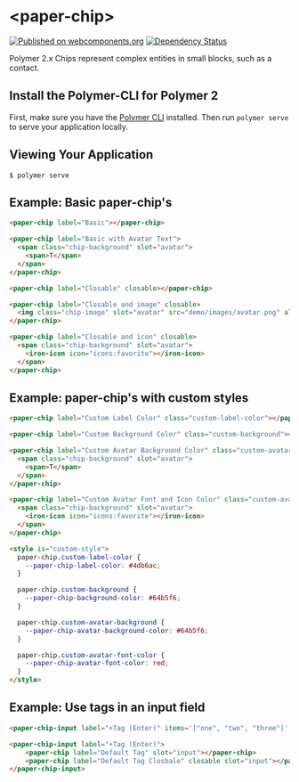 # \<paper-chip\>

[![Published on webcomponents.org](https://img.shields.io/badge/webcomponents.org-published-blue.svg?style=flat-square)](https://www.webcomponents.org/element/ThomasCybulski/paper-chip) [![Dependency Status](https://gemnasium.com/badges/github.com/ThomasCybulski/paper-chip.svg)](https://gemnasium.com/github.com/ThomasCybulski/paper-chip)

Polymer 2.x Chips represent complex entities in small blocks, such as a contact.

## Install the Polymer-CLI for Polymer 2

First, make sure you have the [Polymer CLI](https://www.npmjs.com/package/polymer-cli) installed. Then run `polymer serve` to serve your application locally.

## Viewing Your Application

```
$ polymer serve
```

## Example: Basic paper-chip's

<!---
```
<custom-element-demo>
  <template>
    <script src="../webcomponentsjs/webcomponents-lite.js"></script>
    <script src="../polymer/polymer.js"></script>
    
    <link rel="import" href="paper-chip.html">
    <next-code-block></next-code-block>
  </template>
</custom-element-demo>
```
-->
```html
<paper-chip label="Basic"></paper-chip>

<paper-chip label="Basic with Avatar Text">
  <span class="chip-background" slot="avatar">
    <span>T</span>
  </span>
</paper-chip>

<paper-chip label="Closable" closable></paper-chip>

<paper-chip label="Closable and image" closable>
  <img class="chip-image" slot="avatar" src="demo/images/avatar.png" alt="Contact Person">
</paper-chip>

<paper-chip label="Closable and icon" closable>
  <span class="chip-background" slot="avatar">
    <iron-icon icon="icons:favorite"></iron-icon>
  </span>
</paper-chip>
```

## Example: paper-chip's with custom styles

<!---
```
<custom-element-demo>
  <template>
    <script src="../webcomponentsjs/webcomponents-lite.js"></script>
    <script src="../polymer/polymer.js"></script>
    
    <link rel="import" href="paper-chip.html">
    <next-code-block></next-code-block>
  </template>
</custom-element-demo>
```
-->
```html
<paper-chip label="Custom Label Color" class="custom-label-color"></paper-chip>

<paper-chip label="Custom Background Color" class="custom-background"></paper-chip>

<paper-chip label="Custom Avatar Background Color" class="custom-avatar-background">
  <span class="chip-background" slot="avatar">
    <span>T</span>
  </span>
</paper-chip>

<paper-chip label="Custom Avatar Font and Icon Color" class="custom-avatar-font-color">
  <span class="chip-background" slot="avatar">
    <iron-icon icon="icons:favorite"></iron-icon>
  </span>
</paper-chip>

<style is="custom-style">
  paper-chip.custom-label-color {
    --paper-chip-label-color: #4db6ac;
  }

  paper-chip.custom-background {
    --paper-chip-background-color: #64b5f6;
  }

  paper-chip.custom-avatar-background {
    --paper-chip-avatar-background-color: #64b5f6;
  }

  paper-chip.custom-avatar-font-color {
    --paper-chip-avatar-font-color: red;
  }
</style>
```

## Example: Use tags in an input field

<!---
```
<custom-element-demo>
  <template>
    <script src="../webcomponentsjs/webcomponents-lite.js"></script>
    <script src="../polymer/polymer.js"></script>
    
    <link rel="import" href="paper-chip-input.html">
    <link rel="import" href="paper-chip.html">
    <next-code-block></next-code-block>
  </template>
</custom-element-demo>
```
-->
```html
<paper-chip-input label="+Tag (Enter)" items='["one", "two", "three"]' closable></paper-chip-input>

<paper-chip-input label="+Tag (Enter)">
    <paper-chip label="Default Tag" slot="input"></paper-chip>
    <paper-chip label="Default Tag Closbale" closable slot="input"></paper-chip>
</paper-chip-input>
```


